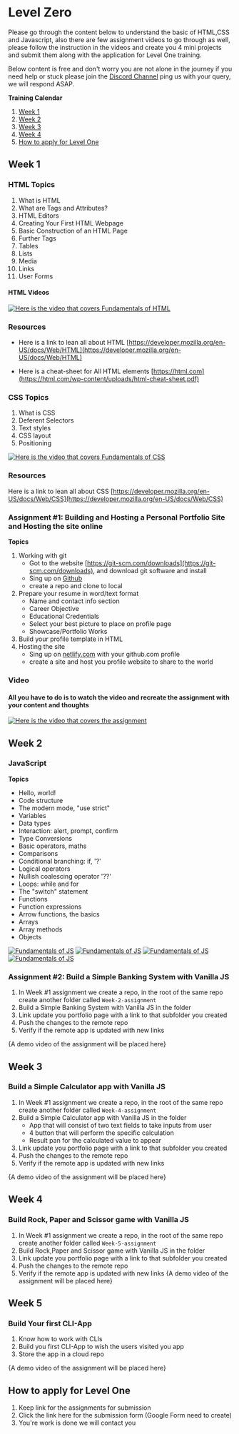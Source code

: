 # Level Zero

Please go through the content below to understand the basic of HTML,CSS and Javascript, also there are few assignment videos to go through as well, please follow the instruction in the videos and create you 4 mini projects and submit them along with the application for Level One training.

Below content is free and don't worry you are not alone in the journey if you need help or stuck please join the [Discord Channel](https://discord.gg/vWRKPBDs) ping us with your query, we will respond ASAP.

**Training Calendar**

1. [Week 1](#week-1)
1. [Week 2](#week-2)
1. [Week 3](#week-3)
1. [Week 4](#week-4)
1. [How to apply for Level One](#How-to-apply-for-Level-One)

## Week 1

### HTML Topics

1. What is HTML
1. What are Tags and Attributes?
1. HTML Editors
1. Creating Your First HTML Webpage
1. Basic Construction of an HTML Page
1. Further Tags
1. Tables
1. Lists
1. Media
1. Links
1. User Forms

#### HTML Videos

[![Here is the video that covers Fundamentals of HTML](https://img.youtube.com/vi/WRkzvmRD6ic/0.jpg)](https://www.youtube.com/watch?v=WRkzvmRD6ic)

### Resources

- Here is a link to lean all about HTML [https://developer.mozilla.org/en-US/docs/Web/HTML](https://developer.mozilla.org/en-US/docs/Web/HTML)

- Here is a cheat-sheet for All HTML elements [https://html.com](https://html.com/wp-content/uploads/html-cheat-sheet.pdf)

### CSS Topics

1. What is CSS
1. Deferent Selectors
1. Text styles
1. CSS layout
1. Positioning

[![Here is the video that covers Fundamentals of CSS](https://img.youtube.com/vi/OUF52XoNUn8/0.jpg)](https://www.youtube.com/watch?v=OUF52XoNUn8)

### Resources

Here is a link to lean all about CSS [https://developer.mozilla.org/en-US/docs/Web/CSS](https://developer.mozilla.org/en-US/docs/Web/CSS)

### Assignment #1: Building and Hosting a Personal Portfolio Site and Hosting the site online

**Topics**
1. Working with git
   - Got to the website [https://git-scm.com/downloads](https://git-scm.com/downloads), and download git software and install
   - Sing up on [Github](https://www.github.com)
   - create a repo and clone to local
1. Prepare your resume in word/text format
   - Name and contact info section
   - Career Objective
   - Educational Credentials
   - Select your best picture to place on profile page
   - Showcase/Portfolio Works
1. Build your profile template in HTML
1. Hosting the site
   - Sing up on [netlify.com](https://www.netlify.com/) with your github.com profile
   - create a site and host you profile website to share to the world

### Video
#### All you have to do is to watch the video and recreate the assignment with your content and thoughts 

[![Here is the video that covers the assignment](https://img.youtube.com/vi/bCy7qSU8WG0/0.jpg)](https://www.youtube.com/watch?v=bCy7qSU8WG0)

## Week 2 
### JavaScript

**Topics**
- Hello, world!
- Code structure
- The modern mode, "use strict"
- Variables
- Data types
- Interaction: alert, prompt, confirm
- Type Conversions
- Basic operators, maths
- Comparisons
- Conditional branching: if, '?'
- Logical operators
- Nullish coalescing operator '??'
- Loops: while and for
- The "switch" statement
- Functions
- Function expressions
- Arrow functions, the basics
- Arrays
- Array methods
- Objects

[![Fundamentals of JS](https://img.youtube.com/vi/cGI8tri41C4/0.jpg)](https://www.youtube.com/watch?v=cGI8tri41C4)
[![Fundamentals of JS](https://img.youtube.com/vi/ncgsge1l1RQ/0.jpg)](https://www.youtube.com/watch?v=ncgsge1l1RQ)
[![Fundamentals of JS](https://img.youtube.com/vi/DjHoTRUC3DE/0.jpg)](https://www.youtube.com/watch?v=DjHoTRUC3DE)
[![Fundamentals of JS](https://img.youtube.com/vi/Tgy72di-6C8/0.jpg)](https://www.youtube.com/watch?v=Tgy72di-6C8)

### Assignment #2: Build a Simple Banking System with Vanilla JS
1. In Week #1 assignment we create a repo, in the root of the same repo create another folder called `Week-2-assignment`
1. Build a Simple Banking System with Vanilla JS in the folder
1. Link update you portfolio page with a link to that subfolder you created
1. Push the changes to the remote repo
1. Verify if the remote app is updated with new links

{A demo video of the assignment will be placed here}

## Week 3 
### Build a Simple Calculator app with Vanilla JS

1. In Week #1 assignment we create a repo, in the root of the same repo create another folder called `Week-4-assignment`
1. Build a Simple Calculator app with Vanilla JS in the folder
   - App that will consist of two text fields to take inputs from user
   - 4 button that will perform the specific calculation
   - Result pan for the calculated value to appear
1. Link update you portfolio page with a link to that subfolder you created
1. Push the changes to the remote repo
1. Verify if the remote app is updated with new links

{A demo video of the assignment will be placed here}

## Week 4

### Build Rock, Paper and Scissor game with Vanilla JS

1. In Week #1 assignment we create a repo, in the root of the same repo create another folder called `Week-5-assignment`
1. Build Rock,Paper and Scissor game with Vanilla JS in the folder
1. Link update you portfolio page with a link to that subfolder you created
1. Push the changes to the remote repo
1. Verify if the remote app is updated with new links
{A demo video of the assignment will be placed here}
## Week 5
### Build Your first CLI-App
   1. Know how to work with CLIs
   1. Build you first CLI-App to wish the users visited you app
   1. Store the app in a cloud repo

{A demo video of the assignment will be placed here}

## How to apply for Level One

1. Keep link for the assignments for submission 
1. Click the link here for the submission form (Google Form need to create)
1. You're work is done we will contact you